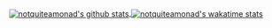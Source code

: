 <a href="https://github.com/notquiteamonad">
  <img alt="notquiteamonad's github stats" align="center" src="https://github-readme-stats.vercel.app/api?username=notquiteamonad&show_icons=true&theme=solarized-dark&hide_border=true&count_private=true" />
</a>
<a href="https://github.com/notquiteamonad">
  <img alt="notquiteamonad's wakatime stats" align="center" src="https://github-readme-stats.vercel.app/api/wakatime?username=@6ae85040-891e-450c-9287-0a355143b052&theme=solarized-dark&hide_border=true&layout=compact" />
</a>
